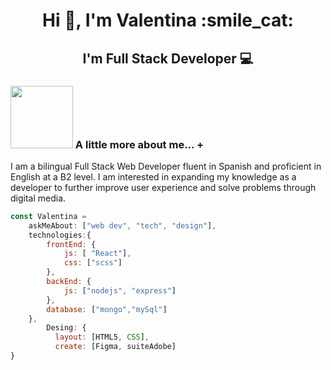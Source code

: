 <h1 align="center">Hi 👋, I'm Valentina :smile_cat:</h1>
<h2 align="center">I'm Full Stack Developer 💻</h2>

### <img src="https://media4.giphy.com/media/v1.Y2lkPTc5MGI3NjExZWJlNzNkOTNhMmRkNjdlODJjNTMyYTA1NGY0OTRkNjJjZmY2YzdjNSZjdD1n/k0ijJhqrUP4T2EvmJ1/giphy.gif" width="100"> A little more about me...  +

<p>I am a bilingual Full Stack Web Developer fluent in Spanish and proficient in English at a B2 level. I am interested in expanding my knowledge as a developer to further improve user experience and solve problems through digital media. </p>

```javascript
const Valentina = 
    askMeAbout: ["web dev", "tech", "design"],
    technologies:{
        frontEnd: {
            js: [ "React"],
            css: ["scss"]
        },
        backEnd: {
            js: ["nodejs", "express"]
        },
        database: ["mongo","mySql"]
    },
        Desing: {
          layout: [HTML5, CSS],
          create: [Figma, suiteAdobe]  
}
```





